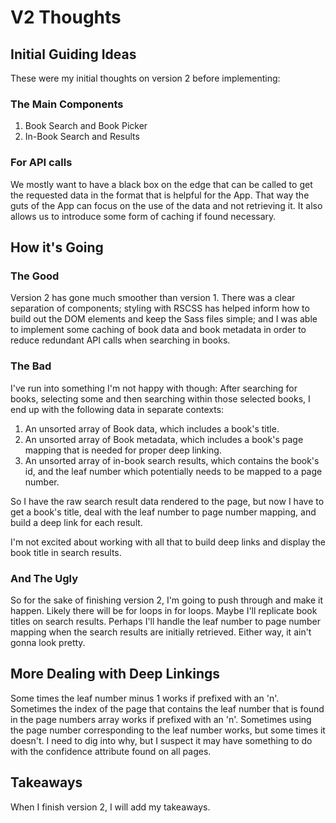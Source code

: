 # V2 Thoughts

## Initial Guiding Ideas

These were my initial thoughts on version 2 before implementing:

### The Main Components

1. Book Search and Book Picker
2. In-Book Search and Results

### For API calls

We mostly want to have a black box on the edge that can be called to get the
requested data in the format that is helpful for the App. That way the guts
of the App can focus on the use of the data and not retrieving it. It also
allows us to introduce some form of caching if found necessary.

## How it's Going

### The Good

Version 2 has gone much smoother than version 1. There was a clear separation
of components; styling with RSCSS has helped inform how to build out the DOM
elements and keep the Sass files simple; and I was able to implement some
caching of book data and book metadata in order to reduce redundant API calls
when searching in books.

### The Bad

I've run into something I'm not happy with though: After searching for books,
selecting some and then searching within those selected books, I end up with
the following data in separate contexts:

1. An unsorted array of Book data, which includes a book's title.
2. An unsorted array of Book metadata, which includes a book's page mapping
   that is needed for proper deep linking.
3. An unsorted array of in-book search results, which contains the book's id,
   and the leaf number which potentially needs to be mapped to a page number.

So I have the raw search result data rendered to the page, but now I have to
get a book's title, deal with the leaf number to page number mapping, and
build a deep link for each result.

I'm not excited about working with all that to build deep links and display the book title in search results.

### And The Ugly

So for the sake of finishing version 2, I'm going to push through and make it
happen. Likely there will be for loops in for loops. Maybe I'll replicate book
titles on search results. Perhaps I'll handle the leaf number to page number
mapping when the search results are initially retrieved. Either way, it ain't
gonna look pretty.

## More Dealing with Deep Linkings

Some times the leaf number minus 1 works if prefixed with an 'n'. Sometimes the
index of the page that contains the leaf number that is found in the page
numbers array works if prefixed with an 'n'. Sometimes using the page number
corresponding to the leaf number works, but some times it doesn't. I need to
dig into why, but I suspect it may have something to do with the confidence
attribute found on all pages.

## Takeaways

When I finish version 2, I will add my takeaways.
